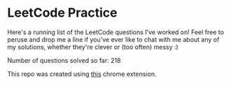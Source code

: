 # LeetCode Practice

Here's a running list of the LeetCode questions I've worked on! Feel free to peruse and drop me a line if you've ever like to chat with me about any of my solutions, whether they're clever or (too often) messy :)

Number of questions solved so far: 218

This repo was created using [this](https://github.com/QasimWani/LeetHub) chrome extension.
